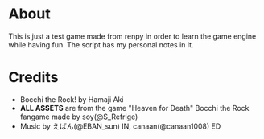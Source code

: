 # About
This is just a test game made from renpy in order to learn the game engine while having fun.
The script has my personal notes in it.

# Credits
- Bocchi the Rock! by Hamaji Aki
- <strong>ALL ASSETS</strong> are from the game "Heaven for Death" Bocchi the Rock fangame made by soy(@S_Refrige)
- Music by えばん(@EBAN_sun) IN, canaan(@canaan1008) ED
